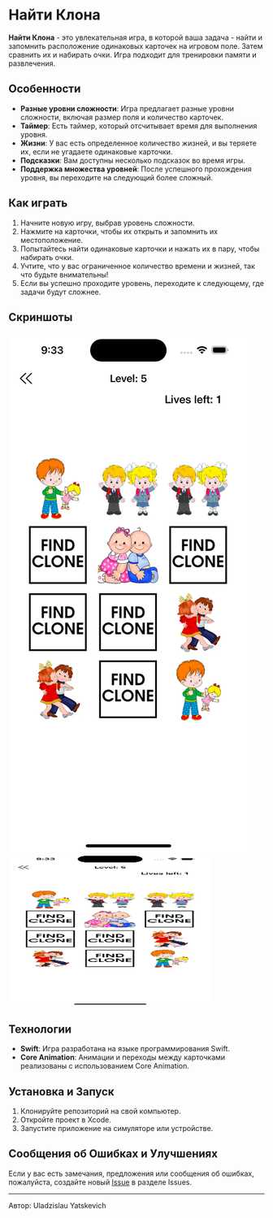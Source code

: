# Найти Клона

**Найти Клона** - это увлекательная игра, в которой ваша задача - найти и запомнить расположение одинаковых карточек на игровом поле. Затем сравнить их и набирать очки. Игра подходит для тренировки памяти и развлечения.

## Особенности

- **Разные уровни сложности**: Игра предлагает разные уровни сложности, включая размер поля и количество карточек.
- **Таймер**: Есть таймер, который отсчитывает время для выполнения уровня.
- **Жизни**: У вас есть определенное количество жизней, и вы теряете их, если не угадаете одинаковые карточки.
- **Подсказки**: Вам доступны несколько подсказок во время игры.
- **Поддержка множества уровней**: После успешного прохождения уровня, вы переходите на следующий более сложный.

## Как играть

1. Начните новую игру, выбрав уровень сложности.
2. Нажмите на карточки, чтобы их открыть и запомнить их местоположение.
3. Попытайтесь найти одинаковые карточки и нажать их в пару, чтобы набирать очки.
4. Учтите, что у вас ограниченное количество времени и жизней, так что будьте внимательны!
5. Если вы успешно проходите уровень, переходите к следующему, где задачи будут сложнее.

## Скриншоты

![Скриншот игры 1](/Screenshot1.png)
<img src="/Screenshot1.png" width="400" height="300">

## Технологии

- **Swift**: Игра разработана на языке программирования Swift.
- **Core Animation**: Анимации и переходы между карточками реализованы с использованием Core Animation.

## Установка и Запуск

1. Клонируйте репозиторий на свой компьютер.
2. Откройте проект в Xcode.
3. Запустите приложение на симуляторе или устройстве.

## Сообщения об Ошибках и Улучшениях

Если у вас есть замечания, предложения или сообщения об ошибках, пожалуйста, создайте новый [Issue](https://github.com/Colokol/FindClone/issues) в разделе Issues.

---
Автор: Uladzislau Yatskevich
